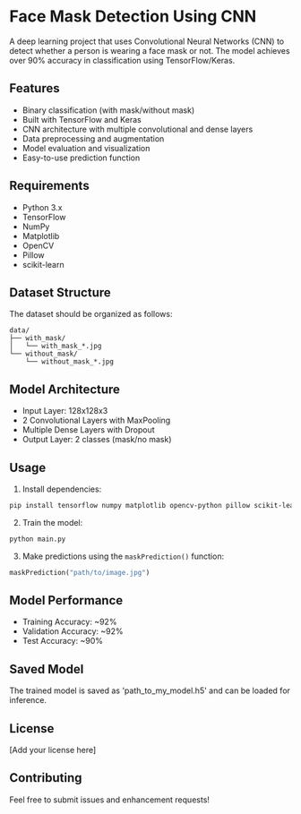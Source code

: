 # Face Mask Detection Using CNN

A deep learning project that uses Convolutional Neural Networks (CNN) to detect whether a person is wearing a face mask or not. The model achieves over 90% accuracy in classification using TensorFlow/Keras.

## Features

- Binary classification (with mask/without mask)
- Built with TensorFlow and Keras
- CNN architecture with multiple convolutional and dense layers
- Data preprocessing and augmentation
- Model evaluation and visualization
- Easy-to-use prediction function

## Requirements

- Python 3.x
- TensorFlow
- NumPy
- Matplotlib
- OpenCV
- Pillow
- scikit-learn

## Dataset Structure

The dataset should be organized as follows:
```
data/
├── with_mask/
│   └── with_mask_*.jpg
└── without_mask/
    └── without_mask_*.jpg
```

## Model Architecture

- Input Layer: 128x128x3
- 2 Convolutional Layers with MaxPooling
- Multiple Dense Layers with Dropout
- Output Layer: 2 classes (mask/no mask)

## Usage

1. Install dependencies:
```bash
pip install tensorflow numpy matplotlib opencv-python pillow scikit-learn
```

2. Train the model:
```python
python main.py
```

3. Make predictions using the `maskPrediction()` function:
```python
maskPrediction("path/to/image.jpg")
```

## Model Performance

- Training Accuracy: ~92%
- Validation Accuracy: ~92%
- Test Accuracy: ~90%

## Saved Model

The trained model is saved as 'path_to_my_model.h5' and can be loaded for inference.

## License

[Add your license here]

## Contributing

Feel free to submit issues and enhancement requests!
